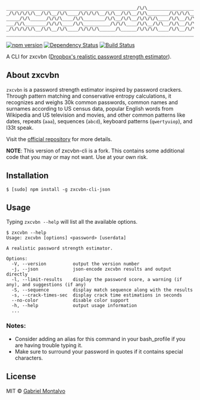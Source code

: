 ```
_________________________________________________/\/\_______________________/\/\/\/\___/\/\______/\/\/\/\__
_/\/\/\/\/\__/\/\__/\/\____/\/\/\/\__/\/\__/\/\__/\/\________/\/\/\/\_____/\/\_________/\/\________/\/\____
_____/\/\______/\/\/\____/\/\________/\/\__/\/\__/\/\/\/\____/\/\__/\/\___/\/\_________/\/\________/\/\____
___/\/\________/\/\/\____/\/\__________/\/\/\____/\/\__/\/\__/\/\__/\/\___/\/\_________/\/\/\/\____/\/\____
_/\/\/\/\/\__/\/\__/\/\____/\/\/\/\______/\______/\/\/\/\____/\/\__/\/\_____/\/\/\/\___/\/\/\/\__/\/\/\/\__
___________________________________________________________________________________________________________
```
[![npm version](https://img.shields.io/npm/v/zxcvbn-cli.svg?style=flat)](https://www.npmjs.com/package/zxcvbn-cli)
[![Dependency Status](https://david-dm.org/gmontalvoriv/zxcvbn-cli.svg)](https://www.npmjs.com/package/zxcvbn-cli)
[![Build Status](https://travis-ci.org/gmontalvoriv/zxcvbn-cli.svg)](https://travis-ci.org/gmontalvoriv/zxcvbn-cli)

A CLI for zxcvbn ([Dropbox's realistic password strength estimator](https://blogs.dropbox.com/tech/2012/04/zxcvbn-realistic-password-strength-estimation/)).

## About zxcvbn

`zxcvbn` is a password strength estimator inspired by password crackers. Through pattern matching and conservative entropy calculations, it recognizes and weighs 30k common passwords, common names and surnames according to US census data, popular English words from Wikipedia and US television and movies, and other common patterns like dates, repeats (`aaa`), sequences (`abcd`), keyboard patterns (`qwertyuiop`), and l33t speak.

Visit the [official repository](https://github.com/dropbox/zxcvbn) for more details.

**NOTE**: This version of zxcvbn-cli is a fork. This contains some additional code that you may or may not want. Use at your own risk.

## Installation

```
$ [sudo] npm install -g zxcvbn-cli-json
```

## Usage

Typing `zxcvbn --help` will list all the available options.

```shell
$ zxcvbn --help
Usage: zxcvbn [options] <password> [userdata]

A realistic password strength estimator.

Options:
  -V, --version          output the version number
  -j, --json             json-encode zxcvbn results and output directly
  -l, --limit-results    display the password score, a warning (if any), and suggestions (if any)
  -S, --sequence         display match sequence along with the results
  -s, --crack-times-sec  display crack time estimations in seconds
  --no-color             disable color support
  -h, --help             output usage information
  ...

```

### Notes:

- Consider adding an alias for this command in your bash_profile if you are having trouble typing it.
- Make sure to surround your password in quotes if it contains special characters.

## License

MIT © [Gabriel Montalvo](http://gmontalvoriv.github.io/)
